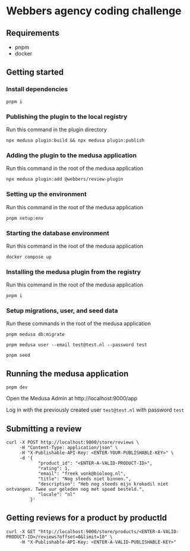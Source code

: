 # Webbers agency coding challenge

## Requirements

- pnpm
- docker

## Getting started

### Install dependencies

```shell
pnpm i
```

### Publishing the plugin to the local registry

Run this command in the plugin directory
```shell
npx medusa plugin:build && npx medusa plugin:publish
```

### Adding the plugin to the medusa application

Run this command in the root of the medusa application
```shell
npx medusa plugin:add @webbers/review-plugin
```

### Setting up the environment

Run this command in the root of the medusa application
```shell
pnpm setup:env
```

### Starting the database environment

Run this command in the root of the medusa application
```shell
docker compose up
```

### Installing the medusa plugin from the registry

Run this command in the root of the medusa application
```shell
pnpm i
```

### Setup migrations, user, and seed data
Run these commands in the root of the medusa application
```shell
pnpm medusa db:migrate
```

```shell
pnpm medusa user --email test@test.nl --password test
```

```shell
pnpm seed
```

## Running the medusa application
```shell
pnpm dev
```

Open the Medusa Admin at http://localhost:9000/app

Log in with the previously created user `test@test.nl` with password `test`

## Submitting a review

```shell
curl -X POST http://localhost:9000/store/reviews \
     -H "Content-Type: application/json" \
     -H "X-Publishable-API-Key: <ENTER-YOUR-PUBLISHABLE-KEY>" \
     -d '{
            "product_id": "<ENTER-A-VALID-PRODUCT-ID>",
            "rating": 1,
            "email": "freek_vonk@bioloog.nl",
            "title": "Nog steeds niet binnen.",
            "description": "Heb nog steeds mijn krokodil niet ontvangen. Twee uur geleden nog met spoed besteld.",
            "locale": "nl"
         }'
```

## Getting reviews for a product by productId

```shell
curl -X GET "http://localhost:9000/store/products/<ENTER-A-VALID-PRODUCT-ID>/reviews?offset=0&limit=10" \
	 -H "X-Publishable-API-Key: <ENTER-A-VALID-PUBLISHABLE-KEY>"
```